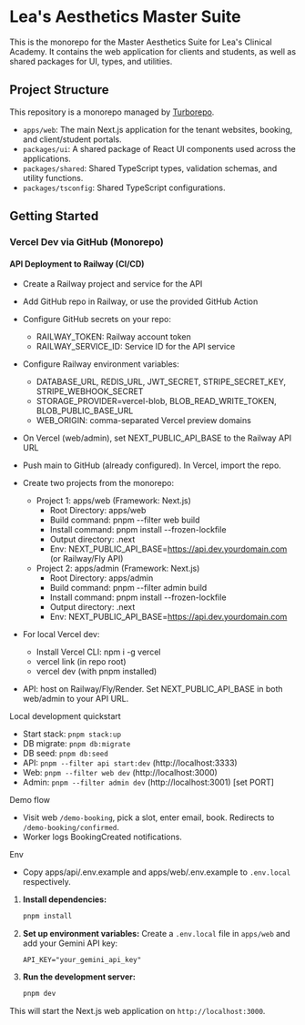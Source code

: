 # Lea's Aesthetics Master Suite

This is the monorepo for the Master Aesthetics Suite for Lea's Clinical Academy. It contains the web application for clients and students, as well as shared packages for UI, types, and utilities.

## Project Structure

This repository is a monorepo managed by [Turborepo](https://turbo.build/repo).

- `apps/web`: The main Next.js application for the tenant websites, booking, and client/student portals.
- `packages/ui`: A shared package of React UI components used across the applications.
- `packages/shared`: Shared TypeScript types, validation schemas, and utility functions.
- `packages/tsconfig`: Shared TypeScript configurations.

## Getting Started

### Vercel Dev via GitHub (Monorepo)

#### API Deployment to Railway (CI/CD)

- Create a Railway project and service for the API
- Add GitHub repo in Railway, or use the provided GitHub Action
- Configure GitHub secrets on your repo:
  - RAILWAY_TOKEN: Railway account token
  - RAILWAY_SERVICE_ID: Service ID for the API service
- Configure Railway environment variables:
  - DATABASE_URL, REDIS_URL, JWT_SECRET, STRIPE_SECRET_KEY, STRIPE_WEBHOOK_SECRET
  - STORAGE_PROVIDER=vercel-blob, BLOB_READ_WRITE_TOKEN, BLOB_PUBLIC_BASE_URL
  - WEB_ORIGIN: comma-separated Vercel preview domains
- On Vercel (web/admin), set NEXT_PUBLIC_API_BASE to the Railway API URL

- Push main to GitHub (already configured). In Vercel, import the repo.
- Create two projects from the monorepo:
  - Project 1: apps/web (Framework: Next.js)
    - Root Directory: apps/web
    - Build command: pnpm --filter web build
    - Install command: pnpm install --frozen-lockfile
    - Output directory: .next
    - Env: NEXT_PUBLIC_API_BASE=https://api.dev.yourdomain.com (or Railway/Fly API)
  - Project 2: apps/admin (Framework: Next.js)
    - Root Directory: apps/admin
    - Build command: pnpm --filter admin build
    - Install command: pnpm install --frozen-lockfile
    - Output directory: .next
    - Env: NEXT_PUBLIC_API_BASE=https://api.dev.yourdomain.com

- For local Vercel dev:
  - Install Vercel CLI: npm i -g vercel
  - vercel link (in repo root)
  - vercel dev (with pnpm installed)

- API: host on Railway/Fly/Render. Set NEXT_PUBLIC_API_BASE in both web/admin to your API URL.

Local development quickstart

- Start stack: `pnpm stack:up`
- DB migrate: `pnpm db:migrate`
- DB seed: `pnpm db:seed`
- API: `pnpm --filter api start:dev` (http://localhost:3333)
- Web: `pnpm --filter web dev` (http://localhost:3000)
- Admin: `pnpm --filter admin dev` (http://localhost:3001) [set PORT]

Demo flow

- Visit web `/demo-booking`, pick a slot, enter email, book. Redirects to `/demo-booking/confirmed`.
- Worker logs BookingCreated notifications.

Env

- Copy apps/api/.env.example and apps/web/.env.example to `.env.local` respectively.

1.  **Install dependencies:**

    ```bash
    pnpm install
    ```

2.  **Set up environment variables:**
    Create a `.env.local` file in `apps/web` and add your Gemini API key:

    ```
    API_KEY="your_gemini_api_key"
    ```

3.  **Run the development server:**
    ```bash
    pnpm dev
    ```

This will start the Next.js web application on `http://localhost:3000`.
